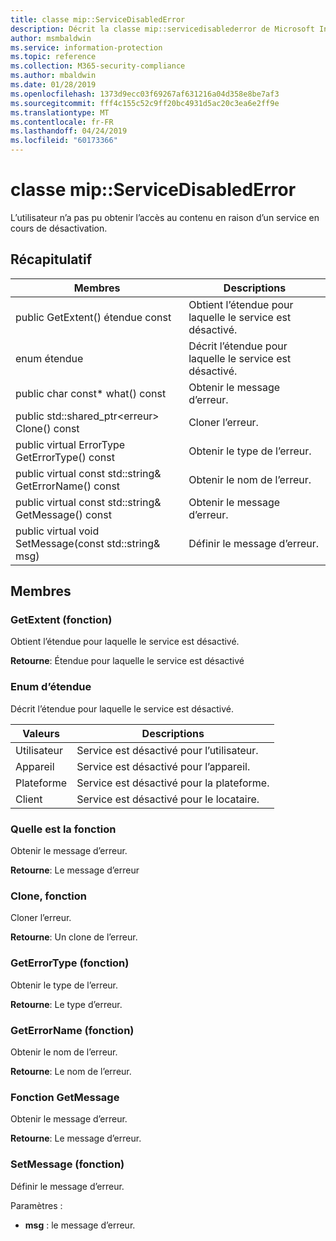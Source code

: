 ```yaml
---
title: classe mip::ServiceDisabledError
description: Décrit la classe mip::servicedisablederror de Microsoft Information Protection (MIP) SDK.
author: msmbaldwin
ms.service: information-protection
ms.topic: reference
ms.collection: M365-security-compliance
ms.author: mbaldwin
ms.date: 01/28/2019
ms.openlocfilehash: 1373d9ecc03f69267af631216a04d358e8be7af3
ms.sourcegitcommit: fff4c155c52c9ff20bc4931d5ac20c3ea6e2ff9e
ms.translationtype: MT
ms.contentlocale: fr-FR
ms.lasthandoff: 04/24/2019
ms.locfileid: "60173366"
---
```

# <a name="class-mipservicedisablederror"></a>classe mip::ServiceDisabledError 
L’utilisateur n’a pas pu obtenir l’accès au contenu en raison d’un service en cours de désactivation.
  
## <a name="summary"></a>Récapitulatif
 Membres                        | Descriptions                                
--------------------------------|---------------------------------------------
public GetExtent() étendue const  |  Obtient l’étendue pour laquelle le service est désactivé.
enum étendue  |  Décrit l’étendue pour laquelle le service est désactivé.
public char const* what() const  |  Obtenir le message d’erreur.
public std::shared_ptr\<erreur\> Clone() const  |  Cloner l’erreur.
public virtual ErrorType GetErrorType() const  |  Obtenir le type de l’erreur.
public virtual const std::string& GetErrorName() const  |  Obtenir le nom de l’erreur.
public virtual const std::string& GetMessage() const  |  Obtenir le message d’erreur.
public virtual void SetMessage(const std::string& msg)  |  Définir le message d’erreur.
  
## <a name="members"></a>Membres
  
### <a name="getextent-function"></a>GetExtent (fonction)
Obtient l’étendue pour laquelle le service est désactivé.

  
**Retourne**: Étendue pour laquelle le service est désactivé
  
### <a name="extent-enum"></a>Enum d’étendue

Décrit l’étendue pour laquelle le service est désactivé.

 Valeurs                         | Descriptions                                
--------------------------------|---------------------------------------------
Utilisateur            | Service est désactivé pour l’utilisateur.
Appareil            | Service est désactivé pour l’appareil.
Plateforme            | Service est désactivé pour la plateforme.
Client            | Service est désactivé pour le locataire.



### <a name="what-function"></a>Quelle est la fonction
Obtenir le message d’erreur.

  
**Retourne**: Le message d’erreur
  
### <a name="clone-function"></a>Clone, fonction
Cloner l’erreur.

  
**Retourne**: Un clone de l’erreur.
  
### <a name="geterrortype-function"></a>GetErrorType (fonction)
Obtenir le type de l’erreur.

  
**Retourne**: Le type d’erreur.
  
### <a name="geterrorname-function"></a>GetErrorName (fonction)
Obtenir le nom de l’erreur.

  
**Retourne**: Le nom de l’erreur.
  
### <a name="getmessage-function"></a>Fonction GetMessage
Obtenir le message d’erreur.

  
**Retourne**: Le message d’erreur.
  
### <a name="setmessage-function"></a>SetMessage (fonction)
Définir le message d’erreur.

Paramètres :  
* **msg** : le message d’erreur.